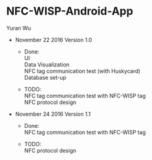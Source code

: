 # NFC-WISP-Android-App
Yuran Wu

- November 22 2016 Version 1.0<br />
  * Done:<br />
    UI<br />
    Data Visualization<br />
    NFC tag communication test (with Huskycard)<br />
    Database set-up<br />
  
  * TODO:<br />
    NFC tag communication test with NFC-WISP tag<br />
    NFC protocol design<br />

- November 24 2016 Version 1.1<br />
  * Done:<br />
    NFC tag communication test with NFC-WISP tag<br />
  
  * TODO:<br />
    NFC protocol design<br />
